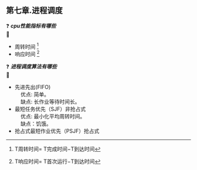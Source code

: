 ## 第七章.进程调度

:question: ***cpu性能指标有哪些***  
:key:   
* 周转时间 [^1]
* 响应时间 [^2]

:question: ***进程调度算法有哪些***  
:key:
* 先进先出(FIFO)   
&nbsp;&nbsp;&nbsp;&nbsp;优点: 简单。  
&nbsp;&nbsp;&nbsp;&nbsp;缺点: 长作业等待时间长。
* 最短任务优先（SJF）非抢占式   
&nbsp;&nbsp;&nbsp;&nbsp;优点: 最小化平均周转时间。   
&nbsp;&nbsp;&nbsp;&nbsp;缺点：饥饿。
* 抢占式最短作业优先（PSJF）抢占式   

[^1]: T周转时间= T完成时间−T到达时间  
[^2]: T响应时间= T首次运行−T到达时间
 
